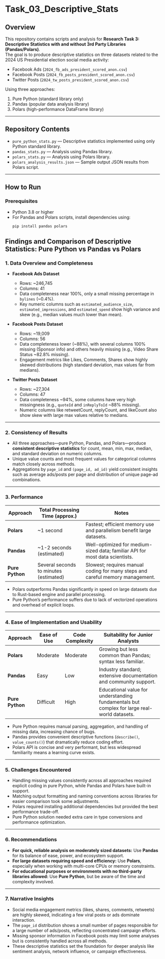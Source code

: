# Task_03_Descriptive_Stats

## Overview

This repository contains scripts and analysis for **Research Task 3: Descriptive Statistics with and without 3rd Party Libraries (Pandas/Polars)**.  
The goal is to produce descriptive statistics on three datasets related to the 2024 US Presidential election social media activity:

- Facebook Ads (`2024_fb_ads_president_scored_anon.csv`)
- Facebook Posts (`2024_fb_posts_president_scored_anon.csv`)
- Twitter Posts (`2024_tw_posts_president_scored_anon.csv`)

Using three approaches:  
1. Pure Python (standard library only)  
2. Pandas (popular data analysis library)  
3. Polars (high-performance DataFrame library)

---

## Repository Contents

- `pure_python_stats.py` — Descriptive statistics implemented using only Python standard library.  
- `pandas_stats.py` — Analysis using Pandas library.  
- `polars_stats.py` — Analysis using Polars library.  
- `polars_analysis_results.json` — Sample output JSON results from Polars script.  

---

## How to Run

### Prerequisites

- Python 3.8 or higher  
- For Pandas and Polars scripts, install dependencies using:  
  ```bash
  pip install pandas polars

## Findings and Comparison of Descriptive Statistics: Pure Python vs Pandas vs Polars

### 1. **Data Overview and Completeness**

* **Facebook Ads Dataset**

  * Rows: \~246,745
  * Columns: 41
  * Data completeness near 100%, only a small missing percentage in `bylines` (\~0.4%).
  * Key numeric columns such as `estimated_audience_size`, `estimated_impressions`, and `estimated_spend` show high variance and skew (e.g., median values much lower than mean).

* **Facebook Posts Dataset**

  * Rows: \~19,009
  * Columns: 56
  * Data completeness lower (\~88%), with several columns 100% missing (Sponsor info) and others heavily missing (e.g., Video Share Status \~82.8% missing).
  * Engagement metrics like Likes, Comments, Shares show highly skewed distributions (high standard deviation, max values far from medians).

* **Twitter Posts Dataset**

  * Rows: \~27,304
  * Columns: 47
  * Data completeness \~94%, some columns have very high missingness (e.g., `quoteId` and `inReplyToId` \~88% missing).
  * Numeric columns like retweetCount, replyCount, and likeCount also show skew with large max values relative to medians.

---

### 2. **Consistency of Results**

* All three approaches—pure Python, Pandas, and Polars—produce **consistent descriptive statistics** for count, mean, min, max, median, and standard deviation on numeric columns.
* Unique value counts and most frequent values for categorical columns match closely across methods.
* Aggregations by `page_id` and `(page_id, ad_id)` yield consistent insights such as average ads/posts per page and distribution of unique page-ad combinations.

---

### 3. **Performance**

| Approach        | Total Processing Time (approx.)        | Notes                                                                         |
| --------------- | -------------------------------------- | ----------------------------------------------------------------------------- |
| **Polars**      | \~1 second                             | Fastest; efficient memory use and parallelism benefit large datasets.         |
| **Pandas**      | \~1-2 seconds (estimated)              | Well-optimized for medium-sized data; familiar API for most data scientists.  |
| **Pure Python** | Several seconds to minutes (estimated) | Slowest; requires manual coding for many steps and careful memory management. |

* Polars outperforms Pandas significantly in speed on large datasets due to Rust-based engine and parallel processing.
* Pure Python’s performance suffers due to lack of vectorized operations and overhead of explicit loops.

---

### 4. **Ease of Implementation and Usability**

| Approach        | Ease of Use | Code Complexity | Suitability for Junior Analysts                                                             |
| --------------- | ----------- | --------------- | ------------------------------------------------------------------------------------------- |
| **Polars**      | Moderate    | Moderate        | Growing but less common than Pandas; syntax less familiar.                                  |
| **Pandas**      | Easy        | Low             | Industry standard; extensive documentation and community support.                           |
| **Pure Python** | Difficult   | High            | Educational value for understanding fundamentals but complex for large real-world datasets. |

* Pure Python requires manual parsing, aggregation, and handling of missing data, increasing chance of bugs.
* Pandas provides convenient descriptive functions (`describe()`, `value_counts()`) that dramatically reduce coding effort.
* Polars API is concise and very performant, but less widespread familiarity means a learning curve exists.

---

### 5. **Challenges Encountered**

* Handling missing values consistently across all approaches required explicit coding in pure Python, while Pandas and Polars have built-in support.
* Matching output formatting and naming conventions across libraries for easier comparison took some adjustments.
* Polars required installing additional dependencies but provided the best performance trade-off.
* Pure Python solution needed extra care in type conversions and performance optimization.

---

### 6. **Recommendations**

* **For quick, reliable analysis on moderately sized datasets:** Use **Pandas** for its balance of ease, power, and ecosystem support.
* **For large datasets requiring speed and efficiency:** Use **Polars**, especially when working with multi-core CPUs or memory constraints.
* **For educational purposes or environments with no third-party libraries allowed:** Use **Pure Python**, but be aware of the time and complexity involved.

---

### 7. **Narrative Insights**

* Social media engagement metrics (likes, shares, comments, retweets) are highly skewed, indicating a few viral posts or ads dominate interaction.
* The `page_id` distribution shows a small number of pages responsible for a large number of ads/posts, reflecting concentrated campaign efforts.
* Missing sponsor information in Facebook posts may limit some analyses but is consistently handled across all methods.
* These descriptive statistics set the foundation for deeper analysis like sentiment analysis, network influence, or campaign effectiveness.
